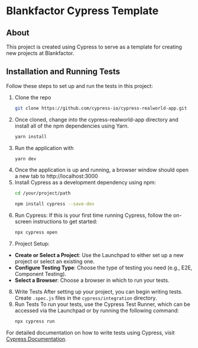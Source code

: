 # Blankfactor Cypress Template

## About
This project is created using Cypress to serve as a template for creating new projects at Blankfactor.

## Installation and Running Tests

Follow these steps to set up and run the tests in this project:

1. Clone the repo
    ```sh
    git clone https://github.com/cypress-io/cypress-realworld-app.git
    ```
2. Once cloned, change into the cypress-realworld-app directory and install all of the npm dependencies using Yarn.
    ```sh
    yarn install
    ```
3. Run the application with
    ```sh
    yarn dev
    ```
4. Once the application is up and running, a browser window should open a new tab to http://localhost:3000
5. Install Cypress as a development dependency using npm:
   ```sh
   cd /your/project/path
   ```
   ```sh
   npm install cypress --save-dev
   ```
6. Run Cypress:
If this is your first time running Cypress, follow the on-screen instructions to get started:
    ```sh
    npx cypress open
    ```
7. Project Setup:
- **Create or Select a Project**: Use the Launchpad to either set up a new project or select an existing one.
- **Configure Testing Type**: Choose the type of testing you need (e.g., E2E, Component Testing).
- **Select a Browser**: Choose a browser in which to run your tests.
8. Write Tests
After setting up your project, you can begin writing tests. Create `.spec.js` files in the `cypress/integration` directory.
9. Run Tests
To run your tests, use the Cypress Test Runner, which can be accessed via the Launchpad or by running the following command:
    ```sh
    npx cypress run
    ```

For detailed documentation on how to write tests using Cypress, visit [Cypress Documentation](https://docs.cypress.io).

